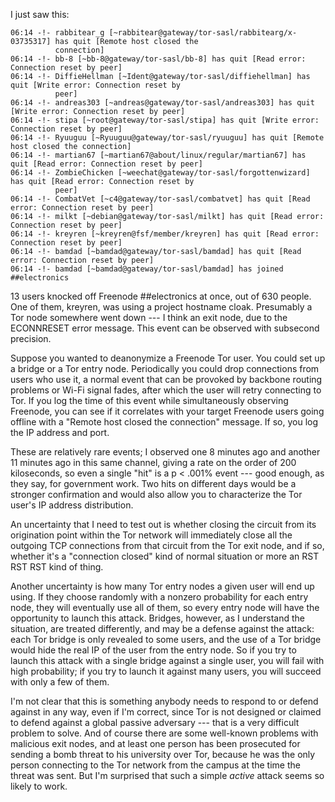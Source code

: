 I just saw this:

    06:14 -!- rabbitear_g [~rabbitear@gateway/tor-sasl/rabbitearg/x-03735317] has quit [Remote host closed the 
              connection]
    06:14 -!- bb-8 [~bb-8@gateway/tor-sasl/bb-8] has quit [Read error: Connection reset by peer]
    06:14 -!- DiffieHellman [~Ident@gateway/tor-sasl/diffiehellman] has quit [Write error: Connection reset by 
              peer]
    06:14 -!- andreas303 [~andreas@gateway/tor-sasl/andreas303] has quit [Write error: Connection reset by peer]
    06:14 -!- stipa [~root@gateway/tor-sasl/stipa] has quit [Write error: Connection reset by peer]
    06:14 -!- Ryuuguu [~Ryuuguu@gateway/tor-sasl/ryuuguu] has quit [Remote host closed the connection]
    06:14 -!- martian67 [~martian67@about/linux/regular/martian67] has quit [Read error: Connection reset by peer]
    06:14 -!- ZombieChicken [~weechat@gateway/tor-sasl/forgottenwizard] has quit [Read error: Connection reset by
              peer]
    06:14 -!- CombatVet [~c4@gateway/tor-sasl/combatvet] has quit [Read error: Connection reset by peer]
    06:14 -!- milkt [~debian@gateway/tor-sasl/milkt] has quit [Read error: Connection reset by peer]
    06:14 -!- kreyren [~kreyren@fsf/member/kreyren] has quit [Read error: Connection reset by peer]
    06:14 -!- bamdad [~bamdad@gateway/tor-sasl/bamdad] has quit [Read error: Connection reset by peer]
    06:14 -!- bamdad [~bamdad@gateway/tor-sasl/bamdad] has joined ##electronics

13 users knocked off Freenode ##electronics at once, out of 630
people.  One of them, kreyren, was using a project hostname cloak.
Presumably a Tor node somewhere went down --- I think an exit node,
due to the ECONNRESET error message.  This event can be observed with
subsecond precision.

Suppose you wanted to deanonymize a Freenode Tor user.  You could set
up a bridge or a Tor entry node.  Periodically you could drop
connections from users who use it, a normal event that can be provoked
by backbone routing problems or Wi-Fi signal fades, after which the
user will retry connecting to Tor.  If you log the time of this event
while simultaneously observing Freenode, you can see if it correlates
with your target Freenode users going offline with a "Remote host
closed the connection" message.  If so, you log the IP address and
port.

These are relatively rare events; I observed one 8 minutes ago and
another 11 minutes ago in this same channel, giving a rate on the
order of 200 kiloseconds, so even a single "hit" is a p < .001% event
--- good enough, as they say, for government work.  Two hits on
different days would be a stronger confirmation and would also allow
you to characterize the Tor user's IP address distribution.

An uncertainty that I need to test out is whether closing the circuit
from its origination point within the Tor network will immediately
close all the outgoing TCP connections from that circuit from the Tor
exit node, and if so, whether it's a "connection closed" kind of
normal situation or more an RST RST RST kind of thing.

Another uncertainty is how many Tor entry nodes a given user will end
up using.  If they choose randomly with a nonzero probability for each
entry node, they will eventually use all of them, so every entry node
will have the opportunity to launch this attack.  Bridges, however, as
I understand the situation, are treated differently, and may be a
defense against the attack: each Tor bridge is only revealed to some
users, and the use of a Tor bridge would hide the real IP of the user
from the entry node.  So if you try to launch this attack with a
single bridge against a single user, you will fail with high
probability; if you try to launch it against many users, you will
succeed with only a few of them.

I'm not clear that this is something anybody needs to respond to or
defend against in any way, even if I'm correct, since Tor is not
designed or claimed to defend against a global passive adversary ---
that is a very difficult problem to solve.  And of course there are
some well-known problems with malicious exit nodes, and at least one
person has been prosecuted for sending a bomb threat to his university
over Tor, because he was the only person connecting to the Tor network
from the campus at the time the threat was sent.  But I'm surprised
that such a simple *active* attack seems so likely to work.
